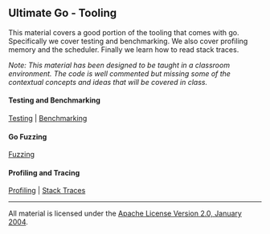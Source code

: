 ## Ultimate Go - Tooling
This material covers a good portion of the tooling that comes with go. Specifically we cover testing and benchmarking. We also cover profiling memory and the scheduler. Finally we learn how to read stack traces.

*Note: This material has been designed to be taught in a classroom environment. The code is well commented but missing some of the contextual concepts and ideas that will be covered in class.*

#### Testing and Benchmarking
[Testing](../../../go/testing/tests/README.md) | 
[Benchmarking](../../../go/testing/benchmarks/README.md)

#### Go Fuzzing
[Fuzzing](../../../go/testing/fuzzing/README.md)

#### Profiling and Tracing
[Profiling](../../../go/profiling/README.md) | 
[Stack Traces](../../../go/profiling/stack_trace/README.md)
___
All material is licensed under the [Apache License Version 2.0, January 2004](http://www.apache.org/licenses/LICENSE-2.0).
